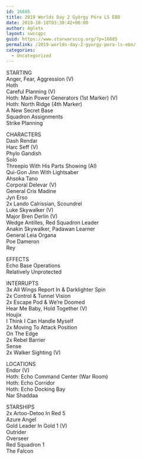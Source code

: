 ```yaml
---
id: 16685
title: 2019 Worlds Day 2 György Póra LS EBO
date: 2019-10-18T03:30:42+00:00
author: Aglets
layout: swccgpc
guid: https://www.starwarsccg.org/?p=16685
permalink: /2019-worlds-day-2-gyorgy-pora-ls-ebo/
categories:
  - Uncategorized
---
```

STARTING  
Anger, Fear, Aggression (V)  
Hoth  
Careful Planning (V)  
Hoth: Main Power Generators (1st Marker) (V)  
Hoth: North Ridge (4th Marker)  
A New Secret Base  
Squadron Assignments  
Strike Planning

CHARACTERS  
Dash Rendar  
Harc Seff (V)  
Phylo Gandish  
Solo  
Threepio With His Parts Showing (AI)  
Qui-Gon Jinn With Lightsaber  
Ahsoka Tano  
Corporal Delevar (V)  
General Crix Madine  
Jyn Erso  
2x Lando Calrissian, Scoundrel  
Luke Skywalker (V)  
Major Bren Derlin (V)  
Wedge Antilles, Red Squadron Leader  
Anakin Skywalker, Padawan Learner  
General Leia Organa  
Poe Dameron  
Rey

EFFECTS  
Echo Base Operations  
Relatively Unprotected

INTERRUPTS  
3x All Wings Report In & Darklighter Spin  
2x Control & Tunnel Vision  
2x Escape Pod & We&#8217;re Doomed  
Hear Me Baby, Hold Together (V)  
Houjix  
I Think I Can Handle Myself  
2x Moving To Attack Position  
On The Edge  
2x Rebel Barrier  
Sense  
2x Walker Sighting (V)

LOCATIONS  
Endor (V)  
Hoth: Echo Command Center (War Room)  
Hoth: Echo Corridor  
Hoth: Echo Docking Bay  
Nar Shaddaa

STARSHIPS  
2x Artoo-Detoo In Red 5  
Azure Angel  
Gold Leader In Gold 1 (V)  
Outrider  
Overseer  
Red Squadron 1  
The Falcon